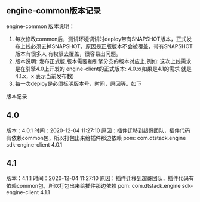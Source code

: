 ## engine-common版本记录

engine-common 版本说明：
   1. 每次修改common后，测试环境调试时deploy带有SNAPSHOT版本，正式发布上线必须去掉SNAPSHOT，原因是正版版本不会被覆盖，带有SNAPSHOT版本有很多人
   有权限去覆盖，很容易出问题。
   2. 版本说明: 发布正式版,版本需要和引擎分支的版本对应上,例如: 这次上线需求是在引擎4.0上开发的 engine-client的正式版本: 
   <version>4.0.x</version>(如果是4.1的需求 就是<version>4.1.x</version>，x 表示当前发布数)
   3. 每一次deploy是必须标明版本号，时间，原因等。如下
   
版本记录
  
  4.0
--------------------------------------------------------

版本：4.0.1
时间：2020-12-04 11:27:10
原因：插件迁移到超哥团队，插件代码有依赖common包，所以打包出来给插件那边依赖
pom: 
<dependency>
  <groupId>com.dtstack.engine</groupId>
  <artifactId>sdk-engine-client</artifactId>
  <version>4.0.1</version>
</dependency>


  4.1 
--------------------------------------------------------

版本：4.1.1
时间：2020-12-04 11:27:10
原因：插件迁移到超哥团队，插件代码有依赖common包，所以打包出来给插件那边依赖
pom: 
<dependency>
  <groupId>com.dtstack.engine</groupId>
  <artifactId>sdk-engine-client</artifactId>
  <version>4.1.1</version>
</dependency>




























